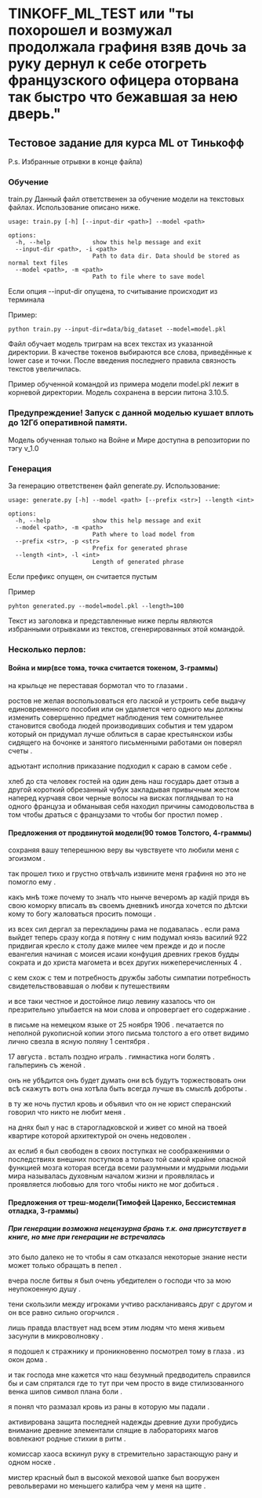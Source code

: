 # TINKOFF_ML_TEST или "ты похорошел и возмужал продолжала графиня взяв дочь за руку дернул к себе отогреть французского офицера оторвана так быстро что бежавшая за нею дверь."

## Тестовое задание для курса ML от Тинькофф 
P.s. Избранные отрывки в конце файла)
### Обучение
train.py
Данный файл ответственен за обучение модели на текстовых файлах. Использование
описано ниже.
```shell
usage: train.py [-h] [--input-dir <path>] --model <path>

options:
  -h, --help            show this help message and exit
  --input-dir <path>, -i <path>
                        Path to data dir. Data should be stored as normal text files
  --model <path>, -m <path>
                        Path to file where to save model
```
Если опция --input-dir опущена, то считывание происходит из терминала

Пример:
```shell
python train.py --input-dir=data/big_dataset --model=model.pkl
```
Файл обучает модель триграм на всех текстах из указанной директории. В качестве токенов выбираются все слова, приведённые к lower case и точки. После введения последнего правила связность текстов увеличилась.

Пример обученной командой из примера модели model.pkl лежит в корневой директории. Модель сохранена в версии питона 3.10.5. 

### Предупреждение! Запуск с данной моделью кушает вплоть до 12Гб оперативной памяти.
Модель обученная только на Войне и Мире доступна в репозитории по тэгу v_1.0

### Генерация
За генерацию ответственен файл generate.py. Использование:
```shell
usage: generate.py [-h] --model <path> [--prefix <str>] --length <int>

options:
  -h, --help            show this help message and exit
  --model <path>, -m <path>
                        Path where to load model from
  --prefix <str>, -p <str>
                        Prefix for generated phrase
  --length <int>, -l <int>
                        Length of generated phrase
```
Если префикс опущен, он считается пустым

Пример
```shell
pyhton generated.py --model=model.pkl --length=100
```
Текст из заголовка и представленные ниже перлы являются избранными отрывками из текстов, сгенерированных этой командой.


### Несколько перлов:
#### Война и мир(все тома, точка считается токеном, 3-граммы)

на крыльце не переставая бормотал что то глазами .

ростов не желая воспользоваться его лаской и устроить себе выдачу единовременного пособия или он удаляется чего одного мы должны изменить совершенно предмет наблюдения тем сомнительнее становится свобода людей производивших события и тем ударом который он придумал лучше облиться в сарае крестьянскои избы сидящего на бочонке и занятого письменными работами он поверял счеты .

адъютант исполнив приказание подходил к сараю в самом себе .

хлеб до ста человек гостей на один день наш государь дает отзыв а другой короткий обрезанный чубук закладывая привычным жестом наперед курчавя свои черные волосы на висках поглядывал то на одного француза и обманывая себя находил причины самодовольства в том чтобы драться с французами то чтобы бог простил помер .

#### Предложения от продвинутой модели(90 томов Толстого, 4-граммы)

сохраняя вашу теперешнюю веру вы чувствуете что любили меня с эгоизмом .

так прошел тихо и грустно отвѣчалъ извините меня графиня но это не помогло ему .

какъ мнѣ тоже почему то зналъ что нынче вечеромъ ар кадій придя въ свою коморку вписалъ въ своемъ дневникѣ иногда хочется по дѣтски кому то богу жаловаться просить помощи .

из всех сил дергал за перекладины рама не подавалась . если рама выйдет теперь сразу когда я потяну с ним подумал князь василий 922 придвигая кресло к столу даже милее чем прежде и до и после евангелия начиная с моисея исаии конфуция древних греков будды сократа и до христа магомета и всех других нижеперечисленных 4 .

с кем схож с тем и потребность дружбы заботы симпатии потребность свидетельствовавшая о любви к путешествиям

и все таки честное и достойное лицо левину казалось что он презрительно улыбается на мои слова и опровергает его содержание .

в письме на немецком языке от 25 ноября 1906 . печатается по неполной рукописной копии этого письма толстого а его ответ видимо лично свезла в ясную поляну 1 сентября .

17 августа . всталъ поздно игралъ . гимнастика ноги болятъ . гальперинъ съ женой .

онъ не убѣдится онъ будет думать они всѣ будутъ торжествовать они всѣ скажутъ вотъ она хотѣла быть всегда лучше въ смыслѣ доброты .

в ту же ночь пустил кровь и объявил что он не юрист сперанский говорил что никто не любит меня .

на днях был у нас в старогладковской и живет со мной на твоей квартире которой архитектурой он очень недоволен .

ах еслиб я был свободен в своих поступках не соображениями о последствиях внешних поступков а только той самой крайне опасной функцией мозга которая всегда всеми разумными и мудрыми людьми мира называлась духовным началом жизни и проявлялась и проявляется любовью для того чтобы никто не мог добиться .

#### Предложения от треш-модели(Тимофей Царенко, Бессистемная отладка, 3-граммы)

##### При генерации возможна нецензурна брань т.к. она присутствует в книге, но мне при генерации не встречалась

это было далеко не то чтобы я сам отказался некоторые знание нести может только обращать в пепел .

вчера после битвы я был очень убедителен о господи что за мою неупокоенную душу .

тени скользили между игроками учтиво раскланиваясь друг с другом и он все равно сильно огорчился .

лишь правда властвует над всем этим людям что меня живьем засунули в микроволновку .

я подошел к стражнику и проникновенно посмотрел тому в глаза . из окон дома .

и так господа мне кажется что наш безумный предводитель справился бы и сам спрятался где то тут при чем просто в виде стилизованного венка шипов символ плана боли .

я понял что размазал кровь из раны в которую мы падали .

активирована защита последней надежды древние духи пробудись внимание древние элементали спящие в лабораториях магов вовлекают родные стихии в ритм .

комиссар хаоса вскинул руку в стремительно зарастающую рану и одном носке .

мистер красный был в высокой меховой шапке был вооружен револьверами но меньшего калибра чем у меня на щите .